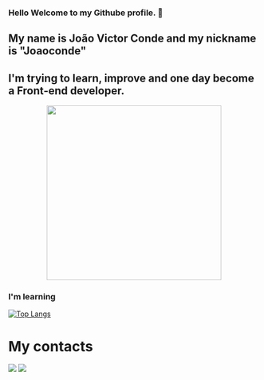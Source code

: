 ### Hello Welcome to my Githube profile. 👋

## My name is João Victor Conde and my nickname is "Joaoconde"

## I'm trying to learn, improve and one day become a Front-end developer.

<p align="center">
  <img src="https://media1.tenor.com/m/58DNSt-Lvw0AAAAd/corgi-computer.gif" width="350">
</p>

### I'm learning

[![Top Langs](https://github-readme-stats.vercel.app/api/top-langs/?username=joaoconde97)](https://github.com/joaoconde97/github-readme-stats)



# My contacts

<a href = "mailto:jcondedev@gmail.com"><img loading="lazy" src="https://img.shields.io/badge/Gmail-D14836?style=for-the-badge&logo=gmail&logoColor=white" target="_blank"></a>
<a href="https://www.linkedin.com/in/jo%C3%A3o-victor-conde-gomes-b8919613b" target="_blank"><img loading="lazy" src="https://img.shields.io/badge/-LinkedIn-%230077B5?style=for-the-badge&logo=linkedin&logoColor=white"></a>   
          
